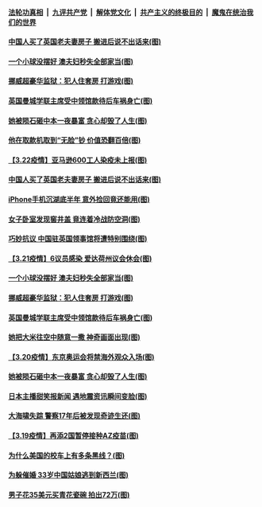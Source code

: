 ####  [法轮功真相](../../../../basic/blob/master/README.md?t=03231701) &nbsp;|&nbsp; [九评共产党](../../../../9ping.md/blob/master/README.md?t=03231701) &nbsp;|&nbsp; [解体党文化](../../../../jtdwh.md/blob/master/README.md?t=03231701)  &nbsp;|&nbsp; [共产主义的终极目的](../../../../gczydzjmd.md/blob/master/README.md?t=03231701) &nbsp;|&nbsp; [魔鬼在统治我们的世界](../../../../mgztzwmdsj.md/blob/master/README.md?t=03231701) 

#### [中国人买了英国老夫妻房子 搬进后说不出话来(图)](../pages/p3/966389.md?t=03231701) 

#### [一个小球没摆好 澳夫妇秒失全部家当(图)](../pages/p3/966283.md?t=03231701) 

#### [挪威超豪华监狱：犯人住套房 打游戏(图)](../pages/p3/966279.md?t=03231701) 

#### [英国曼城学联主席受中领馆款待后车祸身亡(图)](../pages/p3/966247.md?t=03231701) 


#### [她被陨石砸中本一夜暴富 贪心却毁了人生(图)](../pages/p3/965990.md?t=03231701) 

#### [他在取款机取到“无脸”钞 价值恐翻百倍(图)](../pages/p3/966443.md?t=03231701) 

#### [【3.22疫情】亚马逊600工人染疫未上报(图)](../pages/p3/966403.md?t=03231701) 

#### [中国人买了英国老夫妻房子 搬进后说不出话来(图)](../pages/p3/966389.md?t=03231701) 

#### [iPhone手机沉湖底半年 意外捡回竟还能用(图)](../pages/p3/966377.md?t=03231701) 

#### [女子卧室发现窖井盖 竟连着冷战防空洞(图)](../pages/p3/966326.md?t=03231701) 

#### [巧妙抗议 中国驻英国领事馆将遭特别围绕(图)](../pages/p3/966307.md?t=03231701) 

#### [【3.21疫情】6议员感染 爱达荷州议会休会(图)](../pages/p3/966287.md?t=03231701) 

#### [一个小球没摆好 澳夫妇秒失全部家当(图)](../pages/p3/966283.md?t=03231701) 

#### [挪威超豪华监狱：犯人住套房 打游戏(图)](../pages/p3/966279.md?t=03231701) 

#### [英国曼城学联主席受中领馆款待后车祸身亡(图)](../pages/p3/966247.md?t=03231701) 

#### [她把大米往空中随意一撒 神奇画面出现(图)](../pages/p3/966225.md?t=03231701) 


#### [【3.20疫情】东京奥运会将禁海外观众入场(图)](../pages/p3/966210.md?t=03231701) 

#### [她被陨石砸中本一夜暴富 贪心却毁了人生(图)](../pages/p3/965990.md?t=03231701) 

#### [日本主播甜笑报新闻 遇地震资讯瞬间变脸(图)](../pages/p3/966126.md?t=03231701) 

#### [大海啸失踪 警察17年后被发现奇迹生还(图)](../pages/p3/966106.md?t=03231701) 

#### [【3.19疫情】再添2国暂停接种AZ疫苗(图)](../pages/p3/966099.md?t=03231701) 

#### [为什么美国的校车上有多条黑线？(图)](../pages/p3/965888.md?t=03231701) 

#### [为躲催婚 33岁中国姑娘逃到新西兰(图)](../pages/p3/966082.md?t=03231701) 

#### [男子花35美元买青花瓷碗 拍出72万(图)](../pages/p3/966076.md?t=03231701) 

